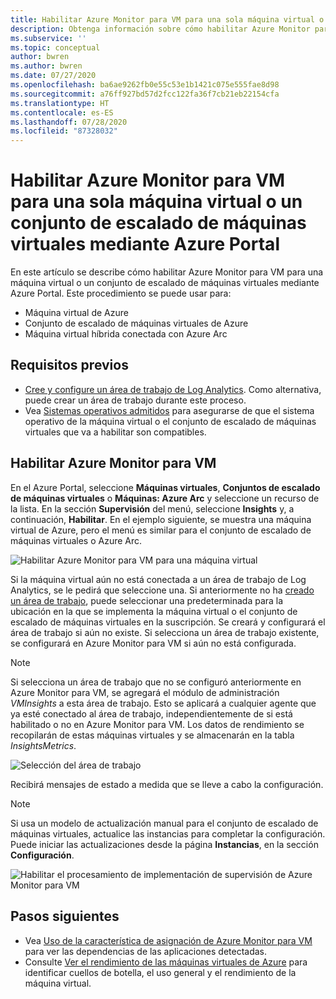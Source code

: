 ```yaml
---
title: Habilitar Azure Monitor para VM para una sola máquina virtual o un conjunto de escalado de máquinas virtuales mediante Azure Portal
description: Obtenga información sobre cómo habilitar Azure Monitor para VM en una sola máquina virtual o un conjunto de escalado de máquinas virtuales de Azure mediante Azure Portal.
ms.subservice: ''
ms.topic: conceptual
author: bwren
ms.author: bwren
ms.date: 07/27/2020
ms.openlocfilehash: ba6ae9262fb0e55c53e1b1421c075e555fae8d98
ms.sourcegitcommit: a76ff927bd57d2fcc122fa36f7cb21eb22154cfa
ms.translationtype: HT
ms.contentlocale: es-ES
ms.lasthandoff: 07/28/2020
ms.locfileid: "87328032"
---
```

# <a name="enable-azure-monitor-for-single-virtual-machine-or-virtual-machine-scale-set-in-the-azure-portal"></a>Habilitar Azure Monitor para VM para una sola máquina virtual o un conjunto de escalado de máquinas virtuales mediante Azure Portal
En este artículo se describe cómo habilitar Azure Monitor para VM para una máquina virtual o un conjunto de escalado de máquinas virtuales mediante Azure Portal. Este procedimiento se puede usar para:

- Máquina virtual de Azure
- Conjunto de escalado de máquinas virtuales de Azure
- Máquina virtual híbrida conectada con Azure Arc

## <a name="prerequisites"></a>Requisitos previos

- [Cree y configure un área de trabajo de Log Analytics](vminsights-configure-workspace.md). Como alternativa, puede crear un área de trabajo durante este proceso.
- Vea [Sistemas operativos admitidos](vminsights-enable-overview.md#supported-operating-systems) para asegurarse de que el sistema operativo de la máquina virtual o el conjunto de escalado de máquinas virtuales que va a habilitar son compatibles. 

## <a name="enable-azure-monitor-for-vms"></a>Habilitar Azure Monitor para VM

En el Azure Portal, seleccione **Máquinas virtuales**, **Conjuntos de escalado de máquinas virtuales** o **Máquinas: Azure Arc** y seleccione un recurso de la lista. En la sección **Supervisión** del menú, seleccione **Insights** y, a continuación, **Habilitar**. En el ejemplo siguiente, se muestra una máquina virtual de Azure, pero el menú es similar para el conjunto de escalado de máquinas virtuales o Azure Arc.

![Habilitar Azure Monitor para VM para una máquina virtual](media/vminsights-enable-single-vm/enable-vminsights-vm-portal.png)

Si la máquina virtual aún no está conectada a un área de trabajo de Log Analytics, se le pedirá que seleccione una. Si anteriormente no ha [creado un área de trabajo](../../azure-monitor/learn/quick-create-workspace.md), puede seleccionar una predeterminada para la ubicación en la que se implementa la máquina virtual o el conjunto de escalado de máquinas virtuales en la suscripción. Se creará y configurará el área de trabajo si aún no existe. Si selecciona un área de trabajo existente, se configurará en Azure Monitor para VM si aún no está configurada.

> [!NOTE]
> Si selecciona un área de trabajo que no se configuró anteriormente en Azure Monitor para VM, se agregará el módulo de administración *VMInsights* a esta área de trabajo. Esto se aplicará a cualquier agente que ya esté conectado al área de trabajo, independientemente de si está habilitado o no en Azure Monitor para VM. Los datos de rendimiento se recopilarán de estas máquinas virtuales y se almacenarán en la tabla *InsightsMetrics*.

![Selección del área de trabajo](media/vminsights-configure-workspace/select-workspace.png)

Recibirá mensajes de estado a medida que se lleve a cabo la configuración.

>[!NOTE]
>Si usa un modelo de actualización manual para el conjunto de escalado de máquinas virtuales, actualice las instancias para completar la configuración. Puede iniciar las actualizaciones desde la página **Instancias**, en la sección **Configuración**.

![Habilitar el procesamiento de implementación de supervisión de Azure Monitor para VM](media/vminsights-enable-single-vm/onboard-vminsights-vm-portal-status.png)



## <a name="next-steps"></a>Pasos siguientes

* Vea [Uso de la característica de asignación de Azure Monitor para VM](vminsights-maps.md) para ver las dependencias de las aplicaciones detectadas. 
* Consulte [Ver el rendimiento de las máquinas virtuales de Azure](vminsights-performance.md) para identificar cuellos de botella, el uso general y el rendimiento de la máquina virtual.
